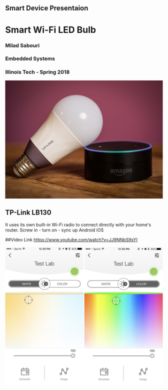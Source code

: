 ## Smart Device Presentaion
# Smart Wi-Fi LED Bulb
### Milad Sabouri
### Embedded Systems
### Illinois Tech - Spring 2018


![LED](images/2.JPG "TP-Link Smart LED")

## TP-Link LB130
It uses its own built-in Wi-Fi radio to connect directly with your home's router.
Screw in - turn on - sync up
Android
iOS

##Video Link
https://www.youtube.com/watch?v=JJ9NNbS9sYI


![LED](images/1.JPG "Application")
